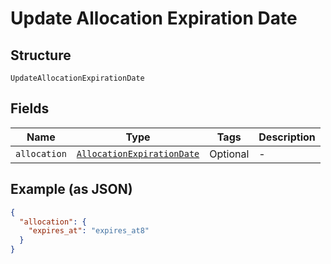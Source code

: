 
# Update Allocation Expiration Date

## Structure

`UpdateAllocationExpirationDate`

## Fields

| Name | Type | Tags | Description |
|  --- | --- | --- | --- |
| `allocation` | [`AllocationExpirationDate`](../../doc/models/allocation-expiration-date.md) | Optional | - |

## Example (as JSON)

```json
{
  "allocation": {
    "expires_at": "expires_at8"
  }
}
```

